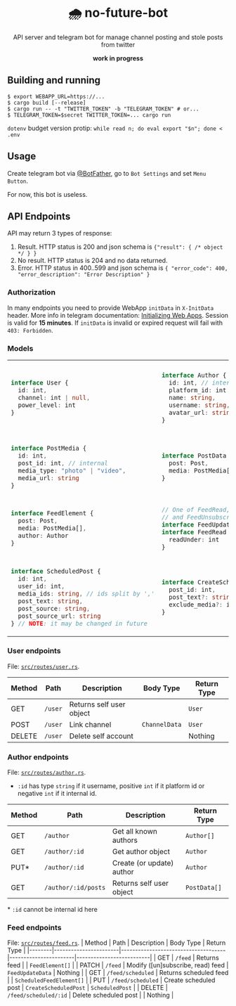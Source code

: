 <div align="center">
  <h1>🌧 no-future-bot</h1>
  <p>API server and telegram bot for manage channel posting and stole posts from twitter</p>
  <b>work in progress</b>
</div>

## Building and running ##

```console
$ export WEBAPP_URL=https://...
$ cargo build [--release]
$ cargo run -- -t "TWITTER_TOKEN" -b "TELEGRAM_TOKEN" # or...
$ TELEGRAM_TOKEN=$secret TWITTER_TOKEN=... cargo run
```

`dotenv` budget version protip: `while read n; do eval export "$n"; done < .env`

## Usage ##
Create telegram bot via [@BotFather](https://t.me/botfather),
  go to `Bot Settings` and set `Menu Button`.

For now, this bot is useless.

## API Endpoints ##
API may return 3 types of response:

1. Result. HTTP status is 200 and json schema is `{"result": { /* object */ } }`
2. No result. HTTP status is 204 and no data returned.
3. Error. HTTP status in 400..599 and json schema is `{ "error_code": 400, "error_description": "Error Description" }`

### Authorization ###
In many endpoints you need to provide WebApp `initData` in `X-InitData` header.
More info in telegram documentation: [Initializing Web Apps](https://core.telegram.org/bots/webapps#initializing-web-apps).
Session is valid for **15 minutes**. If `initData` is invalid or expired request will fail with `403: Forbidden`.

### Models ###

<table>
<tr>
<td>

```ts
interface User {
  id: int,
  channel: int | null,
  power_level: int
}
```
</td>
<td>

```ts
interface Author {
  id: int, // internal
  platform_id: int // twitter
  name: string,
  username: string,
  avatar_url: string | null
}
```
</td>
<td>

```ts
interface Post {
  id: int, // internal
  platform_id: int // twitter
  author_id: int, // internal
  text: string,
  source_url: string,
  source_text: string
}
```
</td>
</tr>
<tr>
<td>

```ts
interface PostMedia {
  id: int,
  post_id: int, // internal
  media_type: "photo" | "video",
  media_url: string
}
```
</td>
<td>

```ts
interface PostData {
  post: Post,
  media: PostMedia[]
}
```
</td>
<td>

```ts
interface ChannelData {
  // Integer or string that
  // starts with '@'
  channel_id: string
}
```
</td>
</tr>
<tr>
<td>

```ts
interface FeedElement {
  post: Post,
  media: PostMedia[],
  author: Author
}
```
</td>
<td>

```ts
// One of FeedRead, FeedSubscribe
// and FeedUnsubscribe 
interface FeedUpdateData {}
interface FeedRead : FeedUpdateData {
  readUnder: int
}
```
</td>
<td>

```ts
interface FeedSubscribe : FeedUpdateData {
  subscribe: string // see ':id' in
}                   // author endpoints
interface FeedUnsubscribe : FeedUpdateData {
  unsubscribe: string
}
```
</td>
</tr>
<tr>
<td>

```ts
interface ScheduledPost {
  id: int,
  user_id: int,
  media_ids: string, // ids split by ','
  post_text: string,
  post_source: string,
  post_source_url: string
} // NOTE: it may be changed in future
```
</td>
<td>

```ts
interface CreateScheduledPost {
  post_id: int,
  post_text?: string,
  exclude_media?: int[]
}
```
</td>
<td>

```ts
interface ScheduledFeedElement {
  post: ScheduledPost,
  media: PostMedia[]
}
```
</td>
</tr>
</table>

### User endpoints ###
File: [`src/routes/user.rs`](src/routes/user.rs).

| Method | Path       | Description              | Body Type     | Return Type |
|--------|------------|--------------------------|---------------|-------------|
| GET    | `/user`    | Returns self user object |               | `User`      |
| POST   | `/user`    | Link channel             | `ChannelData` | `User`      |
| DELETE | `/user`    | Delete self account      |               | Nothing     |

### Author endpoints ###
File: [`src/routes/author.rs`](src/routes/author.rs).

- `:id` has type `string` if it username, positive `int` if it platform id
  or negative `int` if it internal id.

| Method | Path                | Description               | Return Type  |
|--------|---------------------|---------------------------|--------------|
| GET    | `/author`           | Get all known authors     | `Author[]`   |
| GET    | `/author/:id`       | Get author object         | `Author`     |
| PUT*   | `/author/:id`       | Create (or update) author | `Author`     |
| GET    | `/author/:id/posts` | Returns self user object  | `PostData[]` |

\* `:id` cannot be internal id here

### Feed endpoints ###
File: [`src/routes/feed.rs`](src/routes/feed.rs).
| Method | Path                  | Description                         | Body Type             | Return Type              |
|--------|-----------------------|-------------------------------------|-----------------------|--------------------------|
| GET    | `/feed`               | Returns feed                        |                       | `FeedElement[]`          |
| PATCH  | `/feed`               | Modify ([un]subscribe, read) feed   | `FeedUpdateData`      | Nothing                  |
| GET    | `/feed/scheduled`     | Returns scheduled feed              |                       | `ScheduledFeedElement[]` |
| PUT    | `/feed/scheduled`     | Create scheduled post               | `CreateScheduledPost` | `ScheduledPost`          |
| DELETE | `/feed/scheduled/:id` | Delete scheduled post               |                       | Nothing                  |
